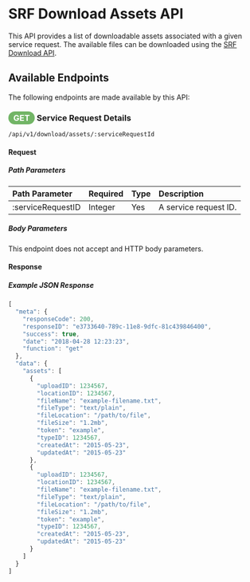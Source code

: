 # SRF Download Assets API

This API provides a list of downloadable assets associated
with a given service request. The available files can be
downloaded using the [SRF Download API](srf-download-api.md).

## Available Endpoints

The following endpoints are made available by this API: 

### <span style="background-color: #72b566; font-weight: bold; color: #ffffff; padding: 3px 10px; border-radius: 14px;">GET</span> **Service Request Details**

```text
/api/v1/download/assets/:serviceRequestId
```

#### Request

##### Path Parameters

| Path Parameter | Required | Type | Description |
| :--- | :--- | :--- | :--- |
| :serviceRequestID | Integer | Yes | A service request ID. |

##### Body Parameters

This endpoint does not accept and HTTP body parameters.

#### Response

##### Example JSON Response

```javascript
[
  "meta": {
    "responseCode": 200,
    "responseID": "e3733640-789c-11e8-9dfc-81c439846400",
    "success": true,
    "date": "2018-04-28 12:23:23",
    "function": "get"
  },
  "data": {
    "assets": [
      {
        "uploadID": 1234567,
        "locationID": 1234567,
        "fileName": "example-filename.txt",
        "fileType": "text/plain",
        "fileLocation": "/path/to/file",
        "fileSize": "1.2mb",
        "token": "example",
        "typeID": 1234567,
        "createdAt": "2015-05-23",
        "updatedAt": "2015-05-23"
      },
      {
        "uploadID": 1234567,
        "locationID": 1234567,
        "fileName": "example-filename.txt",
        "fileType": "text/plain",
        "fileLocation": "/path/to/file",
        "fileSize": "1.2mb",
        "token": "example",
        "typeID": 1234567,
        "createdAt": "2015-05-23",
        "updatedAt": "2015-05-23"
      }
    ]
  }
]
```
